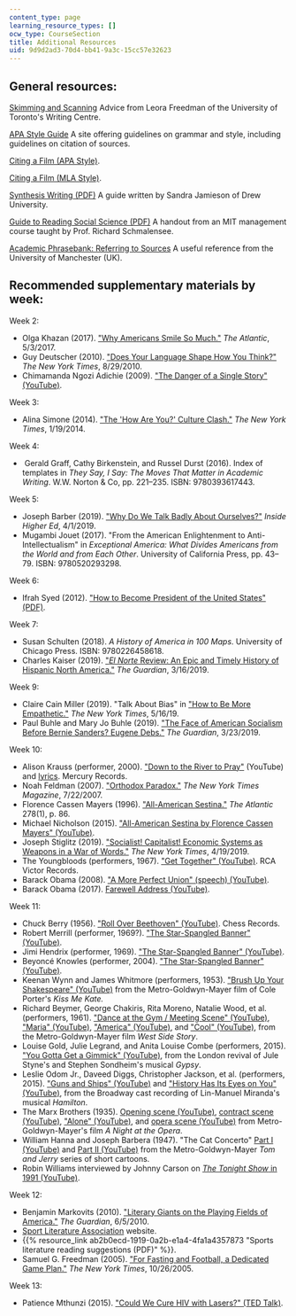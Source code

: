 ```yaml
---
content_type: page
learning_resource_types: []
ocw_type: CourseSection
title: Additional Resources
uid: 9d9d2ad3-70d4-bb41-9a3c-15cc57e32623
---
```


General resources:
------------------

[Skimming and Scanning](http://advice.writing.utoronto.ca/researching/skim-and-scan/) Advice from Leora Freedman of the University of Toronto's Writing Centre. 

[APA Style Guide](https://apastyle.apa.org/) A site offering guidelines on grammar and style, including guidelines on citation of sources.

[Citing a Film (APA Style)](https://www.bibme.org/citation-guide/apa/film/).

[Citing a Film (MLA Style)](https://www.bibme.org/citation-guide/mla/film/).

[Synthesis Writing (PDF)](https://canvas.uw.edu/files/28708927/download?download_frd=1) A guide written by Sandra Jamieson of Drew University.

[Guide to Reading Social Science (PDF)](/courses/15-031j-energy-decisions-markets-and-policies-spring-2012/content/resources/mit15_031js12_read_guide) A handout from an MIT management course taught by Prof. Richard Schmalensee.

[Academic Phrasebank: Referring to Sources](http://www.phrasebank.manchester.ac.uk/referring-to-sources/) A useful reference from the University of Manchester (UK).

Recommended supplementary materials by week:
--------------------------------------------

Week 2:

*   Olga Khazan (2017). ["Why Americans Smile So Much."](https://www.theatlantic.com/science/archive/2017/05/why-americans-smile-so-much/524967/) _The Atlantic_, 5/3/2017.
*   Guy Deutscher (2010). ["Does Your Language Shape How You Think?"](https://www.nytimes.com/2010/08/29/magazine/29language-t.html) _The New York Times_, 8/29/2010.
*   Chimamanda Ngozi Adichie (2009). ["The Danger of a Single Story" (YouTube)](https://www.youtube.com/watch?reload=9&v=D9Ihs241zeg).  

Week 3: 

*   Alina Simone (2014). ["The 'How Are You?' Culture Clash."](https://www.nytimes.com/2014/01/20/opinion/the-how-are-you-culture-clash.html) _The New York Times_, 1/19/2014.

Week 4:

*    Gerald Graff, Cathy Birkenstein, and Russel Durst (2016). Index of templates in _They Say, I Say: The Moves That Matter in Academic Writing_. W.W. Norton & Co, pp. 221–235. ISBN: 9780393617443.

Week 5: 

*   Joseph Barber (2019). ["Why Do We Talk Badly About Ourselves?"](https://www.insidehighered.com/advice/2019/04/01/how-present-your-positive-qualities-and-skills-when-job-hunting-opinion) _Inside Higher Ed_, 4/1/2019.
*   Mugambi Jouet (2017). "From the American Enlightenment to Anti-Intellectualism" in _Exceptional America: What Divides Americans from the World and from Each Other_. University of California Press, pp. 43–79. ISBN: 9780520293298.

Week 6: 

*   Ifrah Syed (2012). ["How to Become President of the United States" (PDF)](https://pueblo.gpo.gov/Publications/pdfs/6099.pdf). 

Week 7: 

*   Susan Schulten (2018). _A History of America in 100 Maps_. University of Chicago Press. ISBN: 9780226458618.
*   Charles Kaiser (2019). ["_El Norte_ Review: An Epic and Timely History of Hispanic North America."](https://www.theguardian.com/books/2019/mar/16/el-norte-review-carrie-gibson-epic-history-hispanic-north-america) _The Guardian_, 3/16/2019.

Week 9: 

*   Claire Cain Miller (2019). "Talk About Bias" in ["How to Be More Empathetic."](https://www.nytimes.com/guides/year-of-living-better/how-to-be-more-empathetic) _The New York Times_, 5/16/19. 
*   Paul Buhle and Mary Jo Buhle (2019). ["The Face of American Socialism Before Bernie Sanders? Eugene Debs."](https://www.theguardian.com/commentisfree/2019/mar/23/american-socialism-bernie-sanders-eugene-debs?CMP=share_btn_link) _The Guardian_, 3/23/2019.

Week 10: 

*   Alison Krauss (performer, 2000). ["Down to the River to Pray"](https://www.youtube.com/watch?v=3IttxpHDAX8) (YouTube) and [lyrics](https://www.lyrics.com/lyric/25482221/Alison+Krauss/Down+to+the+River+to+Pray). Mercury Records.
*   Noah Feldman (2007). ["Orthodox Paradox."](https://www.nytimes.com/2007/07/22/magazine/22yeshiva-t.html) _The New York Times Magazine_, 7/22/2007.
*   Florence Cassen Mayers (1996). ["All-American Sestina."](https://www.theatlantic.com/past/docs/unbound/poetry/antholog/mayers/sestina.htm) _The Atlantic_ 278(1), p. 86.
*   Michael Nicholson (2015). ["All-American Sestina by Florence Cassen Mayers" (YouTube)](https://www.youtube.com/watch?v=JX_kQLzWsIk).
*   Joseph Stiglitz (2019). ["Socialist! Capitalist! Economic Systems as Weapons in a War of Words."](https://www.nytimes.com/2019/04/19/business/dealbook/socialism-bernie-sanders-joseph-stiglitz.html) _The New York Times_, 4/19/2019. 
*   The Youngbloods (performers, 1967). ["Get Together" (YouTube)](https://www.youtube.com/watch?v=XRbTvoxRNxM). RCA Victor Records.
*   Barack Obama (2008). ["A More Perfect Union" (speech) (YouTube)](https://www.youtube.com/watch?v=zrp-v2tHaDo). 
*   Barack Obama (2017). [Farewell Address (YouTube)](https://www.youtube.com/watch?v=paHYyQHmTus).

Week 11: 

*   Chuck Berry (1956). ["Roll Over Beethoven" (YouTube)](https://www.youtube.com/watch?v=EOrMg3pY7hw). Chess Records.
*   Robert Merrill (performer, 1969?). ["The Star-Spangled Banner" (YouTube)](https://www.youtube.com/watch?v=Tmcd0V-7SK4). 
*   Jimi Hendrix (performer, 1969). ["The Star-Spangled Banner" (YouTube)](https://www.youtube.com/watch?v=TKAwPA14Ni4).
*   Beyoncé Knowles (performer, 2004). ["The Star-Spangled Banner" (YouTube)](https://www.youtube.com/watch?v=OhrrGu2rcZ4).
*   Keenan Wynn and James Whitmore (performers, 1953). ["Brush Up Your Shakespeare" (YouTube)](https://www.youtube.com/watch?v=bPduoU826ew) from the Metro-Goldwyn-Mayer film of Cole Porter's _Kiss Me Kate._
*   Richard Beymer, George Chakiris, Rita Moreno, Natalie Wood, et al. (performers, 1961). ["Dance at the Gym / Meeting Scene" (YouTube)](https://www.youtube.com/watch?v=77KnithfRRk&list=PLZbXA4lyCtqp-33LBje4s0-RdLmhLp9yj&index=3&t=0s), ["Maria" (YouTube)](https://www.youtube.com/watch?v=DyofWTw0bqY&list=PLZbXA4lyCtqp-33LBje4s0-RdLmhLp9yj&index=4&t=0s), ["America" (YouTube)](https://www.youtube.com/watch?v=YhSKk-cvblc&list=PLZbXA4lyCtqp-33LBje4s0-RdLmhLp9yj&index=5&t=53s), and ["Cool" (YouTube)](https://www.youtube.com/watch?v=hMMAB3MNCKw&list=PLZbXA4lyCtqp-33LBje4s0-RdLmhLp9yj&index=10&t=0s), from the Metro-Goldwyn-Mayer film _West Side Story_.
*   Louise Gold, Julie Legrand, and Anita Louise Combe (performers, 2015). ["You Gotta Get a Gimmick" (YouTube)](https://www.youtube.com/watch?v=jI8-QjXMpps), from the London revival of Jule Styne's and Stephen Sondheim's musical _Gypsy_.
*   Leslie Odom Jr., Daveed Diggs, Christopher Jackson, et al. (performers, 2015). ["Guns and Ships" (YouTube)](https://www.youtube.com/watch?v=WOb8-C6jw0M) and ["History Has Its Eyes on You" (YouTube)](https://www.youtube.com/watch?v=-nmqQlW-sMo), from the Broadway cast recording of Lin-Manuel Miranda's musical _Hamilton_.
*   The Marx Brothers (1935). [Opening scene (YouTube)](https://www.youtube.com/watch?v=FBY0_4-HQO8), [contract scene (YouTube)](https://www.youtube.com/watch?v=G_Sy6oiJbEk), ["Alone" (YouTube)](https://www.youtube.com/watch?v=S-A9Vm0q4Mo), and [opera scene (YouTube)](https://www.youtube.com/watch?v=rsAvTNUA3TY) from Metro-Goldwyn-Mayer's film _A Night at the Opera_.
*   William Hanna and Joseph Barbera (1947). "The Cat Concerto" [Part I (YouTube)](https://www.youtube.com/watch?v=gWf2SfSojuo) and [Part II (YouTube)](https://www.youtube.com/watch?v=v03GXYPMFJg) from the Metro-Goldwyn-Mayer _Tom and Jerry_ series of short cartoons.
*   Robin Williams interviewed by Johnny Carson on [_The Tonight Show_ in 1991 (YouTube)](https://www.youtube.com/watch?v=qzv6EhE7Cbo).

Week 12:

*   Benjamin Markovits (2010). ["Literary Giants on the Playing Fields of America."](https://www.theguardian.com/books/2010/jun/06/american-sportswriting-benjamin-markovits) _The Guardian_, 6/5/2010.
*   [Sport Literature Association](https://www.uta.edu/english/sla/about.html) website.
*   {{% resource_link ab2b0ecd-1919-0a2b-e1a4-4fa1a4357873 "Sports literature reading suggestions (PDF)" %}}. 
*   Samuel G. Freedman (2005). ["For Fasting and Football, a Dedicated Game Plan."](https://www.nytimes.com/2005/10/26/education/for-fasting-and-football-a-dedicated-game-plan.html) _The New York Times_, 10/26/2005.

Week 13:

*   Patience Mthunzi (2015). ["Could We Cure HIV with Lasers?" (TED Talk)](https://www.ted.com/talks/patience_mthunzi_could_we_cure_hiv_with_lasers?language=en).